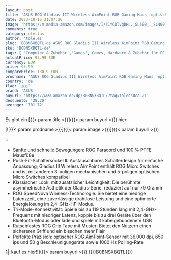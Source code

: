 ```yaml
---
layout: post
title: 'ASUS ROG Gladius III Wireless AimPoint RGB Gaming Maus  optischer ROG AimPoint-Sensor  36.000 DPI  650 IPS  ROG Micro Switches  ergonomisch  2 4-GHz  Bluetooth®  USB  schwarz '
date: 2023-10-15 21:07:26
image: 'https://m.media-amazon.com/images/I/31YCDlVgbHL._SL500_._SL400_.jpg'
comments: true
category: ofertas
author: 'tole.es'
slug: 'B0BNSXBQTL-de ASUS ROG Gladius III Wireless AimPoint RGB Gaming Maus...'
sku: 'B0BNSXBQTL-de'
tags: [ 'Computer & Zubehör','Games','Games, Hardware & Zubehör für PC','Gaming-Mäuse für PC','Komponenten & Ersatzteile','Zubehör für PC','asus','🇩🇪', ]
actualPrice: 93.99 EUR
currency: EUR
price: 93.99
comparePrice: 130.9 EUR
prodname: 'ASUS ROG Gladius III Wireless AimPoint RGB Gaming Maus  optischer ROG AimPoint-Sensor  36.000 DPI  650 IPS  ROG Micro Switches  ergonomisch  2 4-GHz  Bluetooth®  USB  schwarz '
country: 'de'
flag: '🇩🇪'
brand: 'ASUS'
buyurl: 'https://www.amazon.de/dp/B0BNSXBQTL/?tag=tolees0ca-21'
descuento: '28.20'
average: '101.72'
---
```


Es gibt ein [{{< param title >}}]({{< param buyurl >}}) hier:

[![{{< param prodname >}}]({{< param image >}})]({{< param buyurl >}})

ℹ️:

- Sanfte und schnelle Bewegungen: ROG Paracord und 100 % PTFE Mausfüße
- Push-Fit-Schaltersockel II: Austauschbares Schalterdesign für einfache Anpassung; Gladius III Wireless AimPoint enthält ROG Micro Switches und ist mit anderen 3-poligen mechanischen und 5-poligen optischen Micro Switches kompatibel
- Klassischer Look, mit zusätzlicher Leichtigkeit: Die berühmte asymmetrische Ästhetik der Gladius-Serie, reduziert auf nur 79 Gramm
- ROG SpeedNova Wireless-Technologie: Sie bietet eine niedrige Latenzzeit, eine zuverlässige drahtlose Leistung und eine optimierte Energielösung im 2,4-GHz-HF-Modus.
- Tri-Mode-Konnektivität: Spiele bis zu 119 Stunden lang mit 2,4-GHz-Frequenz mit niedriger Latenz, kopple bis zu drei Geräte über den Bluetooth-Modus oder lade und spiele mit kabelgebundenem USB
- Rutschfestes ROG Grip Tape mit Muster: Bietet den Nutzern einen sichereren Griff und ein bisschen mehr Flair
- Perfekte Präzision: optischer ROG AimPoint-Sensor mit 36.000 dpi, 650 ips und 50 g Beschleunigungsrate sowie 1000 Hz Polling-Rate

[🛒 kauf es hier!!]({{< param buyurl >}})
{{<world>}}B0BNSXBQTL{{</world>}}
